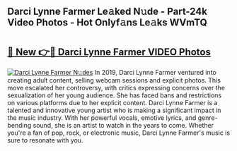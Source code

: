 ## Darci Lynne Farmer Le𝚊ked N𝚞de - Part-24k Video Photos - Hot Onlyf𝚊ns Le𝚊ks WVmTQ

# <h2><a href="http://ab39321.deff.icu/?id=Darci+Lynne+Farmer">🔗 New 👉🔴 Darci Lynne Farmer VIDEO Photos</a></h2>

[![Darci Lynne Farmer N𝚞des](https://i.imgur.com/rIISA9y.gif)](http://ab39321.deff.icu/?id=Darci+Lynne+Farmer)
In 2019, Darci Lynne Farmer ventured into creating adult content, selling webcam sessions and explicit photos. This move escalated her controversy, with critics expressing concerns over the sexualization of her young audience. She has faced bans and restrictions on various platforms due to her explicit content. Darci Lynne Farmer is a talented and innovative young artist who is making a significant impact in the music industry. With her powerful vocals, emotive lyrics, and genre-bending sound, she is an artist to watch in the years to come. Whether you're a fan of pop, rock, or electronic music, Darci Lynne Farmer's music is sure to resonate with you.
